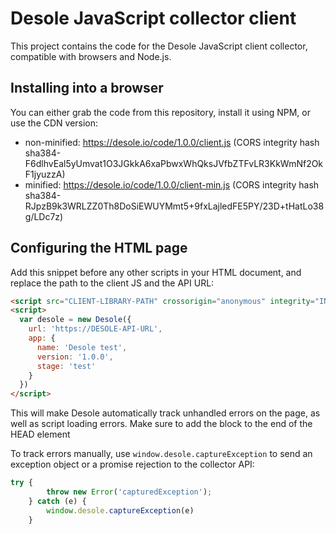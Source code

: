# Desole JavaScript collector client


This project contains the code for the Desole JavaScript client collector, compatible with browsers and Node.js. 

## Installing into a browser

You can either grab the code from this repository, install it using NPM, or use the CDN version:

* non-minified: https://desole.io/code/1.0.0/client.js (CORS integrity hash sha384-F6dlhvEal5yUmvat1O3JGkkA6xaPbwxWhQksJVfbZTFvLR3KkWmNf2OkF1jyuzzA)
* minified: https://desole.io/code/1.0.0/client-min.js (CORS integrity hash sha384-RJpzB9k3WRLZZ0Th8DoSiEWUYMmt5+9fxLajledFE5PY/23D+tHatLo38g/LDc7z)

## Configuring the HTML page

Add this snippet before any other scripts in your HTML document, and replace the path to the client JS and the API URL:

```html
<script src="CLIENT-LIBRARY-PATH" crossorigin="anonymous" integrity="INTEGRITY-HASH"></script>
<script>
  var desole = new Desole({
    url: 'https://DESOLE-API-URL', 
    app: {
      name: 'Desole test',
      version: '1.0.0',
      stage: 'test'
    }
  })
</script>
```
This will make Desole automatically track unhandled errors on the page, as well as script loading errors. Make sure to add the block to the end of the HEAD element

To track errors manually, use `window.desole.captureException` to send an exception object or a promise rejection to the collector API:

```js
try {
		throw new Error('capturedException');
	} catch (e) {
		window.desole.captureException(e)
	}
```
